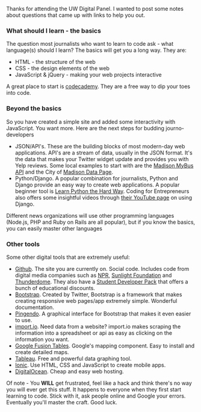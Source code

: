 Thanks for attending the UW Digital Panel. I wanted to post some notes about questions that came up with links to help you out.

### What should I learn - the basics

The question most journalists who want to learn to code ask - what language(s) should I learn? The basics will get you a long way. They are:

*   HTML - the structure of the web
*   CSS - the design elements of the web
*   JavaScript & jQuery - making your web projects interactive

A great place to start is [codecademy](https://www.codecademy.com/). They are a free way to dip your toes into code.

### Beyond the basics

So you have created a simple site and added some interactivity with JavaScript. You want more. Here are the next steps for budding journo-developers

*   JSON/API's. These are the building blocks of most modern-day web applications. API's are a stream of data, usually in the JSON format. It's the data that makes your Twitter widget update and provides you with Yelp reviews. Some local examples to start with are the [Madison MyBus API](http://api.smsmybus.com/) and the City of [Madison Data Page](https://data.cityofmadison.com/).
*   Python/Django. A popular combination for journalists, Python and Django provide an easy way to create web applications. A popular beginner tool is [Learn Python the Hard Way](http://learncodethehardway.org/). Coding for Entrepreneurs also offers some insightful videos through [their YouTube page](https://www.youtube.com/user/CodingEntrepreneurs) on using Django.

Different news organizations will use other programming languages (Node.js, PHP and Ruby on Rails are all popular), but if you know the basics, you can easily master other languages

### Other tools

Some other digital tools that are extremely useful:

*   [Github](https://github.com/). The site you are currently on. Social code. Includes code from digital media companies such as [NPR](https://github.com/nprapps), [Sunlight Foundation](https://github.com/sunlightlabs/) and [Thunderdome](https://github.com/nprapps). They also have a [Student Developer Pack](https://education.github.com/pack) that offers a bunch of educational discounts.
*   [Bootstrap](http://getbootstrap.com/). Created by Twitter, Bootstrap is a framework that makes creating responsive web pages/app extremely simple. Wonderful documentation.
*   [Pingendo](http://pingendo.com/). A graphical interface for Bootstrap that makes it even easier to use.
*   [import.io](https://import.io/). Need data from a website? import.io makes scraping the information into a spreadsheet or api as easy as clicking on the information you want.
*   [Google Fusion Tables](https://sites.google.com/site/fusiontablestalks/stories). Google's mapping component. Easy to install and create detailed maps.
*   [Tableau](https://public.tableau.com/s/). Free and powerful data graphing tool.
*   [Ionic](http://ionicframework.com/). Use HTML, CSS and JavaScript to create mobile apps. 
*   [DigitalOcean](https://www.digitalocean.com/?refcode=7177dc77f321). Cheap and easy web hosting.

Of note - You **WILL** get frustrated, feel like a hack and think there's no way you will ever get this stuff. It happens to everyone when they first start learning to code. Stick with it, ask people online and Google your errors. Eventually you'll master the craft. Good luck.
